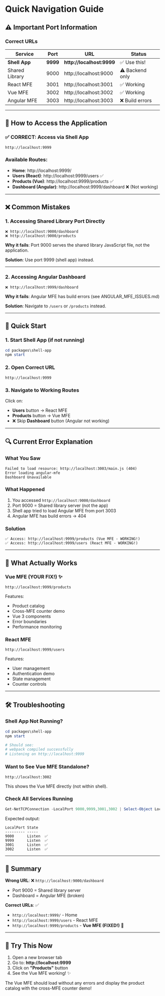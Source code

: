 # Quick Navigation Guide

## ⚠️ Important Port Information

### Correct URLs

| Service | Port | URL | Status |
|---------|------|-----|--------|
| **Shell App** | **9999** | **http://localhost:9999** | ✅ Use this! |
| Shared Library | 9000 | http://localhost:9000 | ⚠️ Backend only |
| React MFE | 3001 | http://localhost:3001 | ✅ Working |
| Vue MFE | 3002 | http://localhost:3002 | ✅ Working |
| Angular MFE | 3003 | http://localhost:3003 | ❌ Build errors |

---

## 🎯 How to Access the Application

### ✅ CORRECT: Access via Shell App
```
http://localhost:9999
```

### Available Routes:
- **Home**: http://localhost:9999/
- **Users (React)**: http://localhost:9999/users ✅
- **Products (Vue)**: http://localhost:9999/products ✅
- **Dashboard (Angular)**: http://localhost:9999/dashboard ❌ (Not working)

---

## ❌ Common Mistakes

### 1. Accessing Shared Library Port Directly
```
❌ http://localhost:9000/dashboard
❌ http://localhost:9000/products
```
**Why it fails**: Port 9000 serves the shared library JavaScript file, not the application.

**Solution**: Use port 9999 (shell app) instead.

---

### 2. Accessing Angular Dashboard
```
❌ http://localhost:9999/dashboard
```
**Why it fails**: Angular MFE has build errors (see ANGULAR_MFE_ISSUES.md)

**Solution**: Navigate to `/users` or `/products` instead.

---

## 🚀 Quick Start

### 1. Start Shell App (if not running)
```powershell
cd packages\shell-app
npm start
```

### 2. Open Correct URL
```
http://localhost:9999
```

### 3. Navigate to Working Routes
Click on:
- **Users** button → React MFE
- **Products** button → Vue MFE
- ❌ Skip **Dashboard** button (Angular not working)

---

## 🔍 Current Error Explanation

### What You Saw
```
Failed to load resource: http://localhost:3003/main.js (404)
Error loading angular-mfe
Dashboard Unavailable
```

### What Happened
1. You accessed `http://localhost:9000/dashboard`
2. Port 9000 = Shared library server (not the app)
3. Shell app tried to load Angular MFE from port 3003
4. Angular MFE has build errors → 404

### Solution
```
✅ Access: http://localhost:9999/products (Vue MFE - WORKING!)
✅ Access: http://localhost:9999/users (React MFE - WORKING!)
```

---

## 🎉 What Actually Works

### Vue MFE (YOUR FIX!) ✨
```
http://localhost:9999/products
```
Features:
- Product catalog
- Cross-MFE counter demo
- Vue 3 components
- Error boundaries
- Performance monitoring

### React MFE
```
http://localhost:9999/users
```
Features:
- User management
- Authentication demo
- State management
- Counter controls

---

## 🛠️ Troubleshooting

### Shell App Not Running?
```powershell
cd packages\shell-app
npm start

# Should see:
# webpack compiled successfully
# Listening on http://localhost:9999
```

### Want to See Vue MFE Standalone?
```
http://localhost:3002
```
This shows the Vue MFE directly (not within shell).

### Check All Services Running
```powershell
Get-NetTCPConnection -LocalPort 9000,9999,3001,3002 | Select-Object LocalPort, State
```

Expected output:
```
LocalPort State
--------- -----
9000      Listen  ✅
9999      Listen  ✅
3001      Listen  ✅
3002      Listen  ✅
```

---

## 📝 Summary

**Wrong URL**: ❌ `http://localhost:9000/dashboard`
- Port 9000 = Shared library server
- Dashboard = Angular MFE (broken)

**Correct URLs**: ✅
- `http://localhost:9999/` - Home
- `http://localhost:9999/users` - React MFE
- `http://localhost:9999/products` - **Vue MFE (FIXED!)** 🎉

---

## 🎯 Try This Now

1. Open a new browser tab
2. Go to: **http://localhost:9999**
3. Click on **"Products"** button
4. See the Vue MFE working! ✨

The Vue MFE should load without any errors and display the product catalog with the cross-MFE counter demo!
